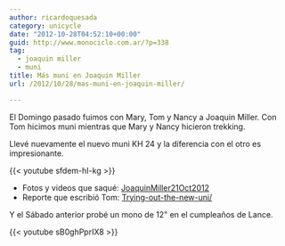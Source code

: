 ```yaml
---
author: ricardoquesada
category: unicycle
date: "2012-10-28T04:52:10+00:00"
guid: http://www.monociclo.com.ar/?p=338
tag:
  - joaquin miller
  - muni
title: Más muni en Joaquin Miller
url: /2012/10/28/mas-muni-en-joaquin-miller/

---
```

El Domingo pasado fuimos con Mary, Tom y Nancy a Joaquin Miller. Con Tom hicimos muni mientras que Mary y Nancy hicieron trekking.

Llevé nuevamente el nuevo muni KH 24 y la diferencia con el otro es impresionante.

{{< youtube sfdem-hI-kg >}}

- Fotos y videos que saqué: [JoaquinMiller21Oct2012](https://photos.app.goo.gl/yn4NknNZUxihgkqc9)
- Reporte que escribió Tom: [Trying-out-the-new-uni/](http://berkeleyunicycling.org/2012/10/21/trying-out-the-new-uni/)

Y el Sábado anterior probé un mono de 12" en el cumpleaños de Lance.

{{< youtube sB0ghPprIX8 >}}

